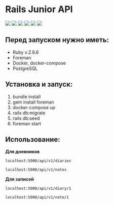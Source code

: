 # Rails Junior API
![](https://img.shields.io/badge/ruby-v.2.6.6-e00a2c)  ![](https://img.shields.io/badge/rails-v.6.1.3-c10015) ![](https://img.shields.io/badge/-sidekiq-v.6.0.2-a80042) ![](https://img.shields.io/badge/-docker-4c92ed) ![](https://img.shields.io/badge/-postgresql-3f6590) ![](https://img.shields.io/badge/-redis-cf272a)




## Перед запуском нужно иметь:
 - Ruby v.2.6.6
 - Foreman
 - Docker, docker-compose 
 - PostgreSQL

## Установка и запуск:
 1. bundle install
 2. gem install foreman
 3. docker-compose up
 4. rails db:migrate
 5. rails db:seed
 6. foreman start


## Использование:
**Для дневников**

`localhost:5000/api/v1/diaries`

`localhost:5000/api/v1/notes`

**Для записей**

`localhost:5000/api/v1/diary/1`

`localhost:5000/api/v1/note/1`

